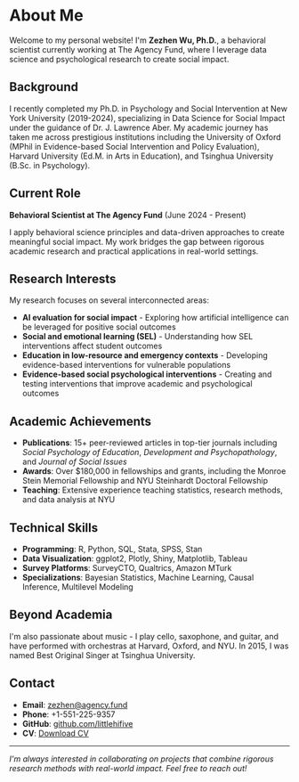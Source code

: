 # About Me

Welcome to my personal website! I'm **Zezhen Wu, Ph.D.**, a behavioral scientist currently working at The Agency Fund, where I leverage data science and psychological research to create social impact.

## Background

I recently completed my Ph.D. in Psychology and Social Intervention at New York University (2019-2024), specializing in Data Science for Social Impact under the guidance of Dr. J. Lawrence Aber. My academic journey has taken me across prestigious institutions including the University of Oxford (MPhil in Evidence-based Social Intervention and Policy Evaluation), Harvard University (Ed.M. in Arts in Education), and Tsinghua University (B.Sc. in Psychology).

## Current Role

**Behavioral Scientist at The Agency Fund** (June 2024 - Present)

I apply behavioral science principles and data-driven approaches to create meaningful social impact. My work bridges the gap between rigorous academic research and practical applications in real-world settings.

## Research Interests

My research focuses on several interconnected areas:

- **AI evaluation for social impact** - Exploring how artificial intelligence can be leveraged for positive social outcomes
- **Social and emotional learning (SEL)** - Understanding how SEL interventions affect student outcomes
- **Education in low-resource and emergency contexts** - Developing evidence-based interventions for vulnerable populations
- **Evidence-based social psychological interventions** - Creating and testing interventions that improve academic and psychological outcomes

## Academic Achievements

- **Publications**: 15+ peer-reviewed articles in top-tier journals including *Social Psychology of Education*, *Development and Psychopathology*, and *Journal of Social Issues*
- **Awards**: Over $180,000 in fellowships and grants, including the Monroe Stein Memorial Fellowship and NYU Steinhardt Doctoral Fellowship
- **Teaching**: Extensive experience teaching statistics, research methods, and data analysis at NYU

## Technical Skills

- **Programming**: R, Python, SQL, Stata, SPSS, Stan
- **Data Visualization**: ggplot2, Plotly, Shiny, Matplotlib, Tableau
- **Survey Platforms**: SurveyCTO, Qualtrics, Amazon MTurk
- **Specializations**: Bayesian Statistics, Machine Learning, Causal Inference, Multilevel Modeling

## Beyond Academia

I'm also passionate about music - I play cello, saxophone, and guitar, and have performed with orchestras at Harvard, Oxford, and NYU. In 2015, I was named Best Original Singer at Tsinghua University.

## Contact

- **Email**: zezhen@agency.fund
- **Phone**: +1-551-225-9357
- **GitHub**: [github.com/littlehifive](https://github.com/littlehifive)
- **CV**: [Download CV](/cv.pdf)

---

*I'm always interested in collaborating on projects that combine rigorous research methods with real-world impact. Feel free to reach out!*